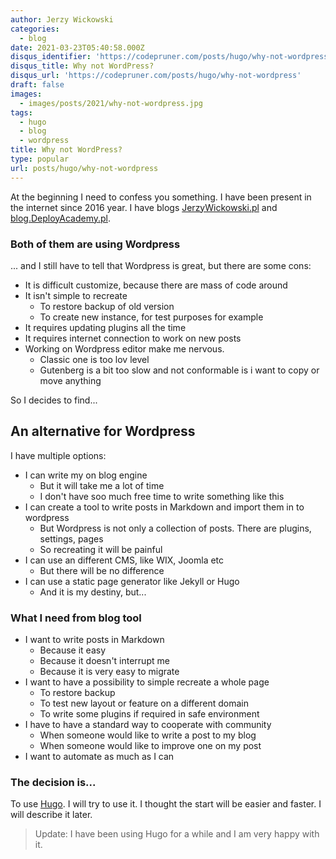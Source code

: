 ```yaml
---
author: Jerzy Wickowski
categories:
  - blog
date: 2021-03-23T05:40:58.000Z
disqus_identifier: 'https://codepruner.com/posts/hugo/why-not-wordpress'
disqus_title: Why not WordPress?
disqus_url: 'https://codepruner.com/posts/hugo/why-not-wordpress'
draft: false
images:
  - images/posts/2021/why-not-wordpress.jpg
tags:
  - hugo
  - blog
  - wordpress
title: Why not WordPress?
type: popular
url: posts/hugo/why-not-wordpress
---
```


At the beginning I need to confess you something.
I have been present in the internet since 2016 year. I have blogs [JerzyWickowski.pl](https://jerzywickowski.pl) and [blog.DeployAcademy.pl](https://blog.deployacademy.pl/). 

### Both of them are using Wordpress
... and I still have to tell that Wordpress is great, but there are some cons:
 * It is difficult customize, because there are mass of code around
 * It isn't simple to recreate
   * To restore backup of old version
   * To create new instance, for test purposes for example
 * It requires updating plugins all the time
 * It requires internet connection to work on new posts
 * Working on Wordpress editor make me nervous. 
   * Classic one is too lov level
   * Gutenberg is a bit too slow and not conformable is i want to copy or move anything

So I decides to find... 

## An alternative for Wordpress
I have multiple options:
* I can write my on blog engine
  * But it will take me a lot of time
  * I don't have soo much free time to write something like this
* I can create a tool to write posts in Markdown and import them in to wordpress
  * But Wordpress is not only a collection of posts. There are plugins, settings, pages
  * So recreating it will be painful
* I can use an different CMS, like WIX, Joomla etc
  * But there will be no difference
* I can use a static page generator like Jekyll or Hugo
  * And it is my destiny, but...

### What I need from blog tool
* I want to write posts in Markdown
  * Because it easy
  * Because it doesn't interrupt me
  * Because it is very easy to migrate
* I want to have a possibility to simple recreate a whole page
  * To restore backup
  * To test new layout or feature on a different domain
  * To write some plugins if required in safe environment
* I have to have a standard way to cooperate with community 
  * When someone would like to write a post to my blog
  * When someone would like to improve one on my post
* I want to automate as much as I can

### The decision is...
To use [Hugo](https://gohugo.io/). I will try to use it. I thought the start will be easier and faster. I will describe it later.

> Update: I have been using Hugo for a while and I am very happy with it.

